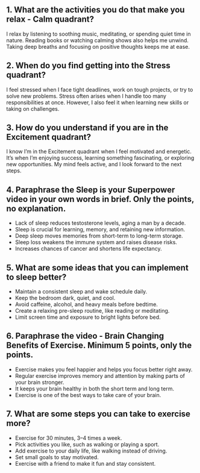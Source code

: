 
## 1. What are the activities you do that make you relax - Calm quadrant?
I relax by listening to soothing music, meditating, or spending quiet time in nature. Reading books or watching calming shows also helps me unwind. 
Taking deep breaths and focusing on positive thoughts keeps me at ease.

## 2. When do you find getting into the Stress quadrant?
I feel stressed when I face tight deadlines, work on tough projects, or try to solve new problems. Stress often arises when I handle too many responsibilities at once. 
However, I also feel it when learning new skills or taking on challenges.

## 3. How do you understand if you are in the Excitement quadrant?
I know I’m in the Excitement quadrant when I feel motivated and energetic. It’s when I’m enjoying success, learning something fascinating, or exploring new opportunities. 
My mind feels active, and I look forward to the next steps.

## 4. Paraphrase the Sleep is your Superpower video in your own words in brief. Only the points, no explanation.
- Lack of sleep reduces testosterone levels, aging a man by a decade.  
- Sleep is crucial for learning, memory, and retaining new information.  
- Deep sleep moves memories from short-term to long-term storage.  
- Sleep loss weakens the immune system and raises disease risks.  
- Increases chances of cancer and shortens life expectancy.  

## 5. What are some ideas that you can implement to sleep better?
- Maintain a consistent sleep and wake schedule daily.  
- Keep the bedroom dark, quiet, and cool.  
- Avoid caffeine, alcohol, and heavy meals before bedtime.  
- Create a relaxing pre-sleep routine, like reading or meditating.  
- Limit screen time and exposure to bright lights before bed.  

## 6. Paraphrase the video - Brain Changing Benefits of Exercise. Minimum 5 points, only the points.
- Exercise makes you feel happier and helps you focus better right away.  
- Regular exercise improves memory and attention by making parts of your brain stronger.
- It keeps your brain healthy in both the short term and long term.  
- Exercise is one of the best ways to take care of your brain.  

## 7. What are some steps you can take to exercise more?
- Exercise for 30 minutes, 3–4 times a week.  
- Pick activities you like, such as walking or playing a sport.  
- Add exercise to your daily life, like walking instead of driving.  
- Set small goals to stay motivated.  
- Exercise with a friend to make it fun and stay consistent.  
